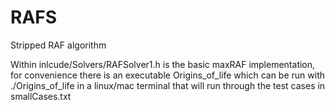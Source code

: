 # RAFS
Stripped RAF algorithm

Within inlcude/Solvers/RAFSolver1.h is the basic maxRAF implementation, for convenience there is an executable Origins_of_life which can be run with ./Origins_of_life in a linux/mac terminal that will run through the test cases in smallCases.txt

